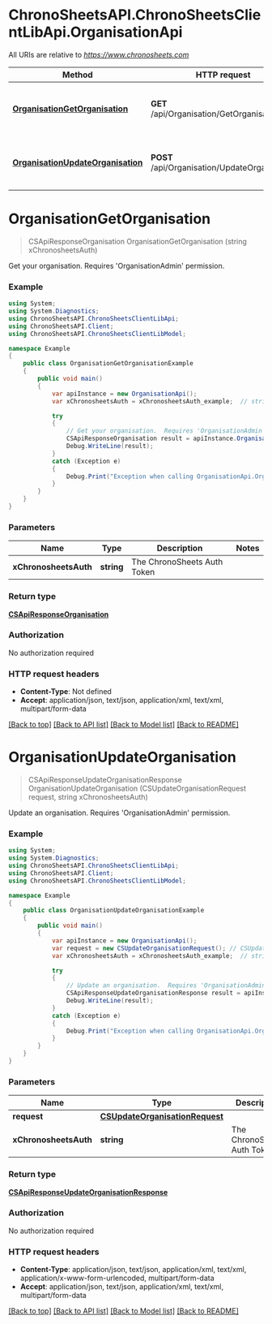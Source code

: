 # ChronoSheetsAPI.ChronoSheetsClientLibApi.OrganisationApi

All URIs are relative to *https://www.chronosheets.com*

Method | HTTP request | Description
------------- | ------------- | -------------
[**OrganisationGetOrganisation**](OrganisationApi.md#organisationgetorganisation) | **GET** /api/Organisation/GetOrganisation | Get your organisation.  Requires &#39;OrganisationAdmin&#39; permission.
[**OrganisationUpdateOrganisation**](OrganisationApi.md#organisationupdateorganisation) | **POST** /api/Organisation/UpdateOrganisation | Update an organisation.  Requires &#39;OrganisationAdmin&#39; permission.


<a name="organisationgetorganisation"></a>
# **OrganisationGetOrganisation**
> CSApiResponseOrganisation OrganisationGetOrganisation (string xChronosheetsAuth)

Get your organisation.  Requires 'OrganisationAdmin' permission.

### Example
```csharp
using System;
using System.Diagnostics;
using ChronoSheetsAPI.ChronoSheetsClientLibApi;
using ChronoSheetsAPI.Client;
using ChronoSheetsAPI.ChronoSheetsClientLibModel;

namespace Example
{
    public class OrganisationGetOrganisationExample
    {
        public void main()
        {
            var apiInstance = new OrganisationApi();
            var xChronosheetsAuth = xChronosheetsAuth_example;  // string | The ChronoSheets Auth Token

            try
            {
                // Get your organisation.  Requires 'OrganisationAdmin' permission.
                CSApiResponseOrganisation result = apiInstance.OrganisationGetOrganisation(xChronosheetsAuth);
                Debug.WriteLine(result);
            }
            catch (Exception e)
            {
                Debug.Print("Exception when calling OrganisationApi.OrganisationGetOrganisation: " + e.Message );
            }
        }
    }
}
```

### Parameters

Name | Type | Description  | Notes
------------- | ------------- | ------------- | -------------
 **xChronosheetsAuth** | **string**| The ChronoSheets Auth Token | 

### Return type

[**CSApiResponseOrganisation**](CSApiResponseOrganisation.md)

### Authorization

No authorization required

### HTTP request headers

 - **Content-Type**: Not defined
 - **Accept**: application/json, text/json, application/xml, text/xml, multipart/form-data

[[Back to top]](#) [[Back to API list]](../README.md#documentation-for-api-endpoints) [[Back to Model list]](../README.md#documentation-for-models) [[Back to README]](../README.md)

<a name="organisationupdateorganisation"></a>
# **OrganisationUpdateOrganisation**
> CSApiResponseUpdateOrganisationResponse OrganisationUpdateOrganisation (CSUpdateOrganisationRequest request, string xChronosheetsAuth)

Update an organisation.  Requires 'OrganisationAdmin' permission.

### Example
```csharp
using System;
using System.Diagnostics;
using ChronoSheetsAPI.ChronoSheetsClientLibApi;
using ChronoSheetsAPI.Client;
using ChronoSheetsAPI.ChronoSheetsClientLibModel;

namespace Example
{
    public class OrganisationUpdateOrganisationExample
    {
        public void main()
        {
            var apiInstance = new OrganisationApi();
            var request = new CSUpdateOrganisationRequest(); // CSUpdateOrganisationRequest | 
            var xChronosheetsAuth = xChronosheetsAuth_example;  // string | The ChronoSheets Auth Token

            try
            {
                // Update an organisation.  Requires 'OrganisationAdmin' permission.
                CSApiResponseUpdateOrganisationResponse result = apiInstance.OrganisationUpdateOrganisation(request, xChronosheetsAuth);
                Debug.WriteLine(result);
            }
            catch (Exception e)
            {
                Debug.Print("Exception when calling OrganisationApi.OrganisationUpdateOrganisation: " + e.Message );
            }
        }
    }
}
```

### Parameters

Name | Type | Description  | Notes
------------- | ------------- | ------------- | -------------
 **request** | [**CSUpdateOrganisationRequest**](CSUpdateOrganisationRequest.md)|  | 
 **xChronosheetsAuth** | **string**| The ChronoSheets Auth Token | 

### Return type

[**CSApiResponseUpdateOrganisationResponse**](CSApiResponseUpdateOrganisationResponse.md)

### Authorization

No authorization required

### HTTP request headers

 - **Content-Type**: application/json, text/json, application/xml, text/xml, application/x-www-form-urlencoded, multipart/form-data
 - **Accept**: application/json, text/json, application/xml, text/xml, multipart/form-data

[[Back to top]](#) [[Back to API list]](../README.md#documentation-for-api-endpoints) [[Back to Model list]](../README.md#documentation-for-models) [[Back to README]](../README.md)

